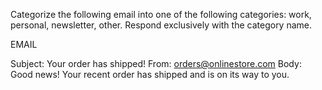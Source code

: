 Categorize the following email into one of the following categories: work, personal, newsletter, other. Respond exclusively with the category name.

EMAIL

Subject:
Your order has shipped!
From:
orders@onlinestore.com
Body:
Good news! Your recent order has shipped and is on its way to you.
